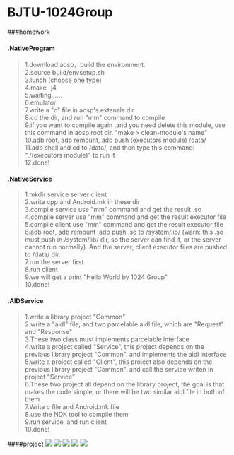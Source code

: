 BJTU-1024Group
=========

###homework
#### .NativeProgram
> 1.download aosp，build the environment. <br>
> 2.source build/envsetup.sh <br>
> 3.lunch (choose one type) <br>
> 4.make -j4 <br>
> 5.waiting...... <br>
> 6.emulator <br>
> 7.write a "c" file in aosp's extenals dir <br>
> 8.cd the dir, and run "mm" command to compile <br>
> 9.if you want to compile again ,and you need delete this module, use this command in aosp root dir. "make > clean-module's name" <br>
> 10.adb root, adb remount, adb push (executors module) /data/ <br>
> 11.adb shell and cd to /data/, and then type this command: "./(executors module)" to run it <br>
> 12.done! <br>

#### .NativeService
> 1.mkdir service server client <br>
> 2.write cpp and Android.mk in these dir <br>
> 3.compile service use "mm" command and get the result .so <br>
> 4.compile server  use "mm" command and get the result executor file <br>
> 5.compile client  use "mm" command and get the result executor file <br>
> 6.adb root, adb remount ,adb push .so to /system/lib/ (warn: this .so must push in /system/lib/ dir, so the server can find it, or the server cannot run normally). And the server, client executor files are pushed to /data/ dir. <br>
> 7.run the server first <br>
> 8.run client <br>
> 9.we will get a print "Hello World by 1024 Group" <br>
> 10.done! <br>

#### .AIDService
> 1.write a library project "Common" <br>
> 2.write a "aidl" file, and two parcelable aidl file, which are "Request" and "Response" <br>
> 3.These two class must implements parcelable interface <br>
> 4.write a project called "Service", this project depends on the previous library project "Common". and implements the aidl interface <br>
> 5.write a project called "Client", this project also depends on the previous library project "Common". and call the service writen in project "Service" <br>
> 6.These two project all depend on the library project, the goal is that makes the code simple, or there will be two similar aidl file in both of them <br>
> 7.Write c file and Android.mk file <br>
> 8.use the NDK tool to compile them <br>
> 9.run service, and run client <br>
> 10.done! <br>

####project
![](https://github.com/tsplaycool/Android_1024Group_BJTU/raw/master/screenshot/1.jpg)
![](https://github.com/tsplaycool/Android_1024Group_BJTU/raw/master/screenshot/2.jpg)
![](https://github.com/tsplaycool/Android_1024Group_BJTU/raw/master/screenshot/3.jpg)
![](https://github.com/tsplaycool/Android_1024Group_BJTU/raw/master/screenshot/4.jpg)
![](https://github.com/tsplaycool/Android_1024Group_BJTU/raw/master/screenshot/5.jpg)